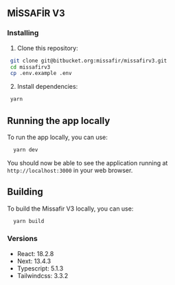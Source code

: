 ## MİSSAFİR V3

### Installing

1. Clone this repository:

```bash
 git clone git@bitbucket.org:missafir/missafirv3.git
 cd missafirv3
 cp .env.example .env
```

2. Install dependencies:

```bash
 yarn
```

## Running the app locally

To run the app locally, you can use:

```bash
  yarn dev
```

You should now be able to see the application running at `http://localhost:3000` in your web browser.

## Building

To build the Missafir V3 locally, you can use:

```bash
  yarn build
```

### Versions

- React: 18.2.8
- Next: 13.4.3
- Typescript: 5.1.3
- Tailwindcss: 3.3.2
